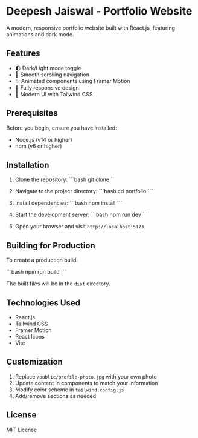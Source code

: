 # Deepesh Jaiswal - Portfolio Website

A modern, responsive portfolio website built with React.js, featuring animations and dark mode.

## Features

- 🌓 Dark/Light mode toggle
- 🎯 Smooth scrolling navigation
- ✨ Animated components using Framer Motion
- 📱 Fully responsive design
- 🎨 Modern UI with Tailwind CSS

## Prerequisites

Before you begin, ensure you have installed:
- Node.js (v14 or higher)
- npm (v6 or higher)

## Installation

1. Clone the repository:
\`\`\`bash
git clone <repository-url>
\`\`\`

2. Navigate to the project directory:
\`\`\`bash
cd portfolio
\`\`\`

3. Install dependencies:
\`\`\`bash
npm install
\`\`\`

4. Start the development server:
\`\`\`bash
npm run dev
\`\`\`

5. Open your browser and visit `http://localhost:5173`

## Building for Production

To create a production build:

\`\`\`bash
npm run build
\`\`\`

The built files will be in the `dist` directory.

## Technologies Used

- React.js
- Tailwind CSS
- Framer Motion
- React Icons
- Vite

## Customization

1. Replace `/public/profile-photo.jpg` with your own photo
2. Update content in components to match your information
3. Modify color scheme in `tailwind.config.js`
4. Add/remove sections as needed

## License

MIT License
